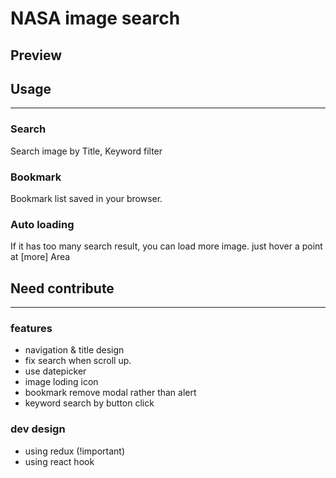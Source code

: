 # NASA image search 

## Preview


## Usage

---

### Search

Search image by Title, Keyword filter

### Bookmark

Bookmark list saved in your browser. 

### Auto loading

If it has too many search result, you can load more image. just hover a point at \[more\] Area 


## Need contribute

---

### features 
* navigation & title design
* fix search when scroll up.
* use datepicker
* image loding icon
* bookmark remove modal rather than alert
* keyword search by button click

### dev design

* using redux (!important) 
* using react hook
